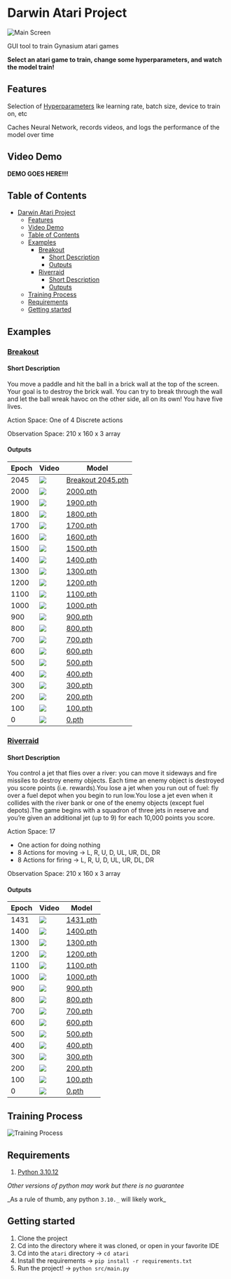 # Darwin Atari Project

![Main Screen](./assets/main.png)

GUI tool to train Gynasium atari games

**Select an atari game to train, change some hyperparameters, and watch the model train!**

## Features

Selection of [Hyperparameters](https://towardsdatascience.com/artificial-intelligence-hyperparameters-48fa29daa516) lke learning rate, batch size, device to train on, etc

Caches Neural Network, records videos, and logs the performance of the model over time

## Video Demo

**DEMO GOES HERE!!!**

## Table of Contents

- [Darwin Atari Project](#darwin-atari-project)
  - [Features](#features)
  - [Video Demo](#video-demo)
  - [Table of Contents](#table-of-contents)
  - [Examples](#examples)
    - [Breakout](#breakout)
      - [Short Description](#short-description)
      - [Outputs](#outputs)
    - [Riverraid](#riverraid)
      - [Short Description](#short-description-1)
      - [Outputs](#outputs-1)
  - [Training Process](#training-process)
  - [Requirements](#requirements)
  - [Getting started](#getting-started)

## Examples

### [Breakout](https://gymnasium.farama.org/environments/atari/breakout/)

#### Short Description

You move a paddle and hit the ball in a brick wall at the top of the screen. Your goal is to destroy the brick wall. You can try to break through the wall and let the ball wreak havoc on the other side, all on its own! You have five lives.

Action Space: One of 4 Discrete actions

Observation Space: 210 x 160 x 3 array

#### Outputs

| Epoch | Video                               | Model                                                  |
| ----- | ----------------------------------- | ------------------------------------------------------ |
| 2045  | ![](./assets/breakout/gif/2045.gif) | [Breakout 2045.pth](./assets/breakout/models/2045.pth) |
| 2000  | ![](./assets/breakout/gif/2000.gif) | [2000.pth](./assets/breakout/models/2000.pth)          |
| 1900  | ![](./assets/breakout/gif/1900.gif) | [1900.pth](./assets/breakout/models/1900.pth)          |
| 1800  | ![](./assets/breakout/gif/1800.gif) | [1800.pth](./assets/breakout/models/1800.pth)          |
| 1700  | ![](./assets/breakout/gif/1700.gif) | [1700.pth](./assets/breakout/models/1700.pth)          |
| 1600  | ![](./assets/breakout/gif/1600.gif) | [1600.pth](./assets/breakout/models/1600.pth)          |
| 1500  | ![](./assets/breakout/gif/1500.gif) | [1500.pth](./assets/breakout/models/1500.pth)          |
| 1400  | ![](./assets/breakout/gif/1400.gif) | [1400.pth](./assets/breakout/models/1400.pth)          |
| 1300  | ![](./assets/breakout/gif/1300.gif) | [1300.pth](./assets/breakout/models/1300.pth)          |
| 1200  | ![](./assets/breakout/gif/1200.gif) | [1200.pth](./assets/breakout/models/1200.pth)          |
| 1100  | ![](./assets/breakout/gif/1100.gif) | [1100.pth](./assets/breakout/models/1100.pth)          |
| 1000  | ![](./assets/breakout/gif/1000.gif) | [1000.pth](./assets/breakout/models/1000.pth)          |
| 900   | ![](./assets/breakout/gif/900.gif)  | [900.pth](./assets/breakout/models/900.pth)            |
| 800   | ![](./assets/breakout/gif/800.gif)  | [800.pth](./assets/breakout/models/800.pth)            |
| 700   | ![](./assets/breakout/gif/700.gif)  | [700.pth](./assets/breakout/models/700.pth)            |
| 600   | ![](./assets/breakout/gif/600.gif)  | [600.pth](./assets/breakout/models/600.pth)            |
| 500   | ![](./assets/breakout/gif/500.gif)  | [500.pth](./assets/breakout/models/500.pth)            |
| 400   | ![](./assets/breakout/gif/400.gif)  | [400.pth](./assets/breakout/models/400.pth)            |
| 300   | ![](./assets/breakout/gif/300.gif)  | [300.pth](./assets/breakout/models/300.pth)            |
| 200   | ![](./assets/breakout/gif/200.gif)  | [200.pth](./assets/breakout/models/200.pth)            |
| 100   | ![](./assets/breakout/gif/100.gif)  | [100.pth](./assets/breakout/models/100.pth)            |
| 0     | ![](./assets/breakout/gif/0.gif)    | [0.pth](./assets/breakout/models/0.pth)                |

### [Riverraid](https://gymnasium.farama.org/environments/atari/riverraid/)

#### Short Description

You control a jet that flies over a river: you can move it sideways and fire missiles to destroy enemy objects. Each time an enemy object is destroyed you score points (i.e. rewards).You lose a jet when you run out of fuel: fly over a fuel depot when you begin to run low.You lose a jet even when it collides with the river bank or one of the enemy objects (except fuel depots).The game begins with a squadron of three jets in reserve and you’re given an additional jet (up to 9) for each 10,000 points you score.

Action Space: 17

- One action for doing nothing
- 8 Actions for moving -> L, R, U, D, UL, UR, DL, DR
- 8 Actions for firing -> L, R, U, D, UL, UR, DL, DR

Observation Space: 210 x 160 x 3 array

#### Outputs

| Epoch | Video                                | Model                                          |
| ----- | ------------------------------------ | ---------------------------------------------- |
| 1431  | ![](./assets/riverraid/gif/1431.gif) | [1431.pth](./assets/riverraid/models/1431.pth) |
| 1400  | ![](./assets/riverraid/gif/1400.gif) | [1400.pth](./assets/riverraid/models/1400.pth) |
| 1300  | ![](./assets/riverraid/gif/1300.gif) | [1300.pth](./assets/riverraid/models/1300.pth) |
| 1200  | ![](./assets/riverraid/gif/1200.gif) | [1200.pth](./assets/riverraid/models/1200.pth) |
| 1100  | ![](./assets/riverraid/gif/1100.gif) | [1100.pth](./assets/riverraid/models/1100.pth) |
| 1000  | ![](./assets/riverraid/gif/1000.gif) | [1000.pth](./assets/riverraid/models/1000.pth) |
| 900   | ![](./assets/riverraid/gif/900.gif)  | [900.pth](./assets/riverraid/models/900.pth)   |
| 800   | ![](./assets/riverraid/gif/800.gif)  | [800.pth](./assets/riverraid/models/800.pth)   |
| 700   | ![](./assets/riverraid/gif/700.gif)  | [700.pth](./assets/riverraid/models/700.pth)   |
| 600   | ![](./assets/riverraid/gif/600.gif)  | [600.pth](./assets/riverraid/models/600.pth)   |
| 500   | ![](./assets/riverraid/gif/500.gif)  | [500.pth](./assets/riverraid/models/500.pth)   |
| 400   | ![](./assets/riverraid/gif/400.gif)  | [400.pth](./assets/riverraid/models/400.pth)   |
| 300   | ![](./assets/riverraid/gif/300.gif)  | [300.pth](./assets/riverraid/models/300.pth)   |
| 200   | ![](./assets/riverraid/gif/200.gif)  | [200.pth](./assets/riverraid/models/200.pth)   |
| 100   | ![](./assets/riverraid/gif/100.gif)  | [100.pth](./assets/riverraid/models/100.pth)   |
| 0     | ![](./assets/riverraid/gif/0.gif)    | [0.pth](./assets/riverraid/models/0.pth)       |

## Training Process

![Training Process](./assets/training.png)

## Requirements

1. [Python 3.10.12](https://www.python.org/downloads/)

_Other versions of python may work but there is no guarantee_

_As a rule of thumb, any python `3.10._` will likely work\_

## Getting started

1. Clone the project
2. Cd into the directory where it was cloned, or open in your favorite IDE
3. Cd into the `atari` directory -> `cd atari`
4. Install the requirements -> `pip install -r requirements.txt`
5. Run the project! -> `python src/main.py`

